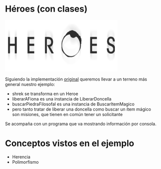# Héroes (con clases)

<img src="img/heroes.png" height="170" width="370">

Siguiendo la implementación [original](https://github.com/wollok/03-heroes-con-objetos) queremos llevar a un terreno más general nuestro ejemplo:

* shrek se transforma en un Heroe
* liberarAFiona es una instancia de LiberarDoncella
* buscarPiedraFilosofal es una instancia de BuscarItemMagico
* pero tanto tratar de liberar una doncella como buscar un ítem mágico son misiones, que tienen en común tener un solicitante

Se acompaña con un programa que va mostrando información por consola.

# Conceptos vistos en el ejemplo

* Herencia
* Polimorfismo

